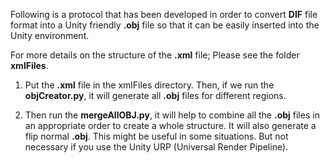 Following is a protocol that has been developed in order to convert **DIF** file format into a Unity
friendly **.obj** file so that it can be easily inserted into the Unity environment.

For more details on the structure of the **.xml** file; Please see the folder **xmlFiles**.


1. Put the **.xml** file in the xmlFiles directory. Then, if we run the **objCreator.py**, it will generate all **.obj** files for different regions.

2. Then run the **mergeAllOBJ.py**, it will help to combine all the **.obj** files in an appropriate order to create a whole structure. It will also generate a flip normal **.obj**. 
   This might be useful in some situations. But not necessary if you use the Unity URP (Universal Render Pipeline).
